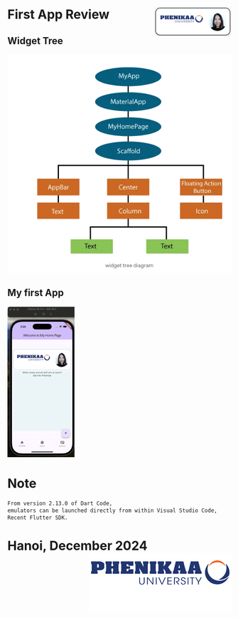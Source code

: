# First App Review <img src ="demo/nglthu.png" align = "right">

## Widget Tree

<img src ="demo/tree.png">


## My first App

<img src ="demo/fristApp.png" width="30%">



# Note


```
From version 2.13.0 of Dart Code,
emulators can be launched directly from within Visual Studio Code,
Recent Flutter SDK.
```

# Hanoi, December 2024 <img src ="demo/logo.png" align = "right">

